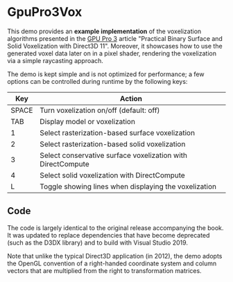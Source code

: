 # GpuPro3Vox

This demo provides an **example implementation** of the voxelization algorithms presented in the [GPU Pro 3](https://www.routledge.com/GPU-PRO-3-Advanced-Rendering-Techniques/Engel/p/book/9781439887820) article "Practical Binary Surface and Solid Voxelization with Direct3D 11". Moreover, it showcases how to use the generated voxel data later on in a pixel shader, rendering the voxelization via a simple raycasting approach.

The demo is kept simple and is not optimized for performance; a few options can be controlled during runtime by the following keys:

| Key   | Action                                                      |
| ----- | ----------------------------------------------------------- |
| SPACE | Turn voxelization on/off (default: off)                     |
| TAB   | Display model or voxelization                               |
| 1     | Select rasterization-based surface voxelization             |
| 2     | Select rasterization-based solid voxelization               |
| 3     | Select conservative surface voxelization with DirectCompute |
| 4     | Select solid voxelization with DirectCompute                |
| L     | Toggle showing lines when displaying the voxelization       |

## Code

The code is largely identical to the original release accompanying the book. It was updated to replace dependencies that have become deprecated (such as the D3DX library) and to build with Visual Studio 2019.

Note that unlike the typical Direct3D application (in 2012), the demo adopts the OpenGL convention of a right-handed coordinate system and column vectors that are multiplied from the right to transformation matrices.
